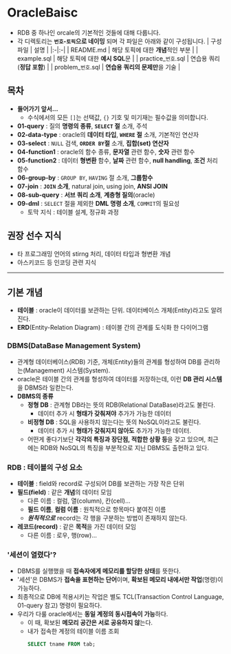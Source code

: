 # OracleBaisc

- RDB 중 하나인 orcale의 기본적인 것들에 대해 다룹니다.
- 각 디렉토리는 **`번호`-`토픽`으로 네이밍** 되며 각 파일은 아래와 같이 구성됩니다.
  | 구성 파일 | 설명 |
  |:-|:-|
  | README.md | 해당 토픽에 대한 **개념**적인 부분 |
  | example.sql | 해당 토픽에 대한 **예시 SQL**문 |
  | practice\_`번호`.sql | 연습용 쿼리(**정답 포함**) |
  | problem\_`번호`.sql | **연습용 쿼리의 문제만**을 기술 |

## 목차

- **들어가기 앞서...**
  - 수식에서의 모든 `[]`는 선택값, `{}` 기호 및 미기재는 필수값을 의미합니다.
- **01-query** : 질의 **명령의 종류**, **`SELECT` 절** 소개, 주석
- **02-data-type** : oracle의 **데이터 타입**, **`WHERE` 절** 소개, 기본적인 연산자
- **03-select** : `NULL` 검색, **`ORDER BY`절** 소개, **집합(set) 연산자**
- **04-function1** : oracle의 함수 종류, **문자열** 관련 함수, **숫자** 관련 함수
- **05-function2** : 데이터 **형변환** 함수, **날짜** 관련 함수, **null handling**, **조건** 처리 함수
- **06-group-by** : `GROUP BY`, `HAVING` 절 소개, **그룹함수**
- **07-join** : **`JOIN` 소개**, natural join, using join, **ANSI JOIN**
- **08-sub-query** : **서브 쿼리 소개**, **계층형 질의**(oracle)
- **09-dml** : `SELECT` 절을 제외한 **DML 명령 소개**, `COMMIT`의 필요성
  - 토막 지식 : 테이블 설계, 정규화 과정

## 권장 선수 지식

- 타 프로그래밍 언어의 stirng 처리, 데이터 타입과 형변환 개념
- 아스키코드 등 인코딩 관련 지식

---

## 기본 개념

- **테이블** : oracle이 데이터를 보관하는 단위. 데이터베이스 개체(Entity)라고도 알려진다.
- **ERD**(Entity-Relation Diagram) : 테이블 간의 관계를 도식화 한 다이어그램

### DBMS(DataBase Management System)

- 관계형 데이터베이스(RDB) 기준, 개체(Entity)들의 관계를 형성하여 DB를 관리하는(Management) 시스템(System).
- oracle은 테이블 간의 관계를 형성하여 데이터를 저장하는데, 이런 **DB 관리 시스템**을 DBMS라 일컫는다.
- **DBMS의 종류**
  - **정형 DB** : 관계형 DB라는 뜻의 RDB(Relational DataBase)라고도 불린다.
    - 데이터 추가 시 **형태가 갖춰져야** 추가가 가능한 데이터
  - **비정형 DB** : SQL을 사용하지 않는다는 뜻의 NoSQL이라고도 불린다.
    - 데이터 추가 시 **형태가 갖춰지지 않아도** 추가가 가능한 데이터.
  - 어떤게 좋다기보단 **각각의 특징과 장단점, 적합한 상황 등**을 갖고 있으며, 최근에는 RDB와 NoSQL의 특징을 부분적으로 지닌 DBMS도 출현하고 있다.

### RDB : 테이블의 구성 요소

- **테이블** : field와 record로 구성되어 DB를 보관하는 가장 작은 단위
- **필드(field)** : 같은 **개념**의 데이터 모임
  - 다른 이름 : 컬럼, 열(column), 칸(cell)...
  - **필드 이름**, **컬럼 이름** : 원칙적으로 항목마다 붙여진 이름
  - **_원칙적으로_** record는 각 행을 구분하는 방법이 존재하지 않는다.
- **레코드(record)** : 같은 **목적**을 가진 데이터 모임
  - 다른 이름 : 로우, 행(row)...

### '세션이 열렸다'?

- DBMS를 실행했을 때 **접속자에게 메모리를 할당한 상태**를 뜻한다.
- '세션'은 DBMS가 **접속을 표현하는 단어**이며, **확보된 메모리 내에서만 작업**(명령)이 가능하다.
- 최종적으로 DB에 적용시키는 작업은 별도 TCL(Transaction Control Language, 01-query 참고) 명령이 필요하다.
- 우리가 다룰 oracle에서는 **동일 계정의 동시접속이 가능**하다.
  - 이 때, 확보된 **메모리 공간은 서로 공유하지 않**는다.
  - 내가 접속한 계정의 테이블 이름 조회
    ```sql
    SELECT tname FROM tab;
    ```
